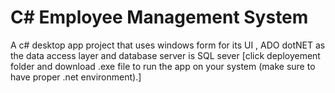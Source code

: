 # C# Employee Management System
A c# desktop app project that uses windows form for its UI , ADO dotNET as the data access layer and database server is SQL sever
[click deployement folder and download .exe file to run the app on your system (make sure to have proper .net environment).]
